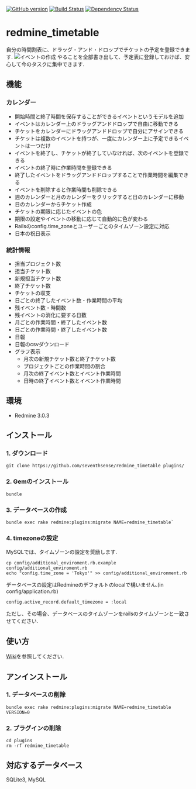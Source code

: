 [![GitHub version](https://badge.fury.io/gh/seventhsense%2Fredmine_timetable.svg)](http://badge.fury.io/gh/seventhsense%2Fredmine_timetable)
[![Build Status](https://travis-ci.org/seventhsense/redmine_timetable.svg)](https://travis-ci.org/seventhsense/redmine_timetable)
[![Dependency Status](https://gemnasium.com/seventhsense/redmine_timetable.svg)](https://gemnasium.com/seventhsense/redmine_timetable)

# redmine_timetable
自分の時間割表に、ドラッグ・アンド・ドロップでチケットの予定を登録できます.
![イベントの作成](https://raw.github.com/wiki/seventhsense/redmine_timetable/images/redmine_timetable_1_create_event.gif)
やることを全部書き出して、予定表に登録しておけば、安心して今のタスクに集中できます.


## 機能
### カレンダー
- 開始時間と終了時間を保存することができるイベントというモデルを追加
- イベントはカレンダー上のドラッグアンドドロップで自由に移動できる
- チケットをカレンダーにドラッグアンドドロップで自分にアサインできる
- チケットは複数のイベントを持つが、一度にカレンダー上に予定できるイベントは一つだけ
- イベントを終了し、チケットが終了していなければ、次のイベントを登録できる
- イベントの終了時に作業時間を登録できる
- 終了したイベントをドラッグアンドドロップすることで作業時間を編集できる
- イベントを削除すると作業時間も削除できる
- 週のカレンダーと月のカレンダーをクリックすると日のカレンダーに移動
- 日のカレンダーからチケット作成
- チケットの期限に応じたイベントの色
- 期限の設定やイベントの移動に応じて自動的に色が変わる
- Railsのconfig.time_zoneとユーザーごとのタイムゾーン設定に対応
- 日本の祝日表示

### 統計情報
- 担当プロジェクト数
- 担当チケット数
- 新規担当チケット数
- 終了チケット数
- チケットの収支
- 日ごとの終了したイベント数・作業時間の平均
- 残イベント数・時間数
- 残イベントの消化に要する日数
- 月ごとの作業時間・終了したイベント数
- 日ごとの作業時間・終了したイベント数
- 日報
- 日報のcsvダウンロード
- グラフ表示
  - 月次の新規チケット数と終了チケット数
  - プロジェクトごとの作業時間の割合
  - 月次の終了イベント数とイベント作業時間
  - 日時の終了イベント数とイベント作業時間

## 環境
- Redmine 3.0.3

## インストール
### 1. ダウンロード
  
```
git clone https://github.com/seventhsense/redmine_timetable plugins/
```
### 2. Gemのインストール
```
bundle
```
### 3. データベースの作成

```
bundle exec rake redmine:plugins:migrate NAME=redmine_timetable`
```

### 4. timezoneの設定

MySQLでは、タイムゾーンの設定を奨励します.
```
cp config/additional_enviroment.rb.example config/additional_enviroment.rb
echo "config.time_zone = 'Tokyo'" >> config/additional_environment.rb
```

データベースの設定はRedmineのデフォルトのlocalで構いません.(in config/application.rb)
```
config.active_record.default_timezone = :local
```
ただし、その場合、データベースのタイムゾーンをrailsのタイムゾーンと一致させてください.

## 使い方
[Wiki](https://github.com/seventhsense/redmine_timetable/wiki)を参照してください.

## アンインストール
### 1. データベースの削除

```
bundle exec rake redmine:plugins:migrate NAME=redmine_timetable VERSION=0
```

### 2. プラグインの削除

```
cd plugins
rm -rf redmine_timetable
```

## 対応するデータベース
SQLite3, MySQL
